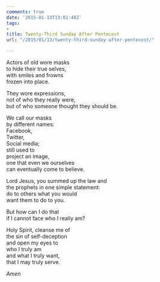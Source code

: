 ```yaml
---
comments: true
date: '2015-01-13T13:01:48Z'
tags:
- 
title: Twenty-Third Sunday After Pentecost
url: "/2015/01/13/twenty-third-sunday-after-pentecost/"

---
```

Actors of old wore masks  
to hide their true selves,  
with smiles and frowns  
frozen into place.  
  
They wore expressions,  
not of who they really were,  
but of who someone thought they should be.
  
We call our masks  
by different names:  
Facebook,  
Twitter,  
Social media;  
still used to  
project an image,  
one that even we ourselves  
can eventually come to believe.
  
Lord Jesus, you summed up the law and  
the prophets in one simple statement:  
do to others what you would  
want them to do to you.
  
But how can I do that  
if I cannot face who I really am?
  
Holy Spirit, cleanse me of  
the sin of self-deception  
and open my eyes to  
who I truly am  
and what I truly want,  
that I may truly serve.
  
*Amen*
  
  


